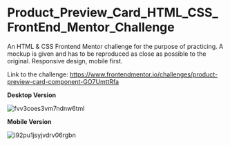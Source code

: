 # Product_Preview_Card_HTML_CSS_FrontEnd_Mentor_Challenge

An HTML & CSS Frontend Mentor challenge for the purpose of practicing. A mockup is given and has to be reproduced as close as possible to the original. Responsive design, mobile first.

Link to the challenge: https://www.frontendmentor.io/challenges/product-preview-card-component-GO7UmttRfa

**Desktop Version**

![fvv3coes3vm7ndnw6tml](https://github.com/Vasiliki-Georgiou/Product_Preview_Card_HTML_CSS_FrontEnd_Mentor_Challenge/assets/113369011/37a5fa18-2b58-4609-bd1f-75219a31e3dd)

**Mobile Version**

![i92pu1jsyjvdrv06rgbn](https://github.com/Vasiliki-Georgiou/Product_Preview_Card_HTML_CSS_FrontEnd_Mentor_Challenge/assets/113369011/23f717ca-22b9-4213-82f3-7c39ddf5fca7)

